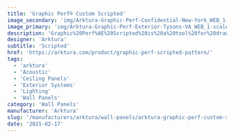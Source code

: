 ```yaml
---
title: 'Graphic Perf® Custom Scripted'
image_secondary: 'img/Arktura-Graphic-Perf-Confidential-New-York_WEB_1-1600x1078.jpg'
image_primary: 'img/Arktura-Graphic-Perf-Exterior-Tysons-VA_WEB_1-scaled.jpg'
description: 'Graphic%20Perf%AE%20Scripted%20is%20a%20tool%20for%20drawing%20in%20metal.%20Arktura%u2019s%20in-house%20team%20has%20created%20software%20to%20fuel%20designers%u2019%20and%20architects%u2019%20creative%20sensibilities%2C%20and%20our%20advanced%20manufacturing%20technology%20provides%20the%20flexibility%20to%20execute%20any%20design.%20With%20Graphic%20Perf%AE%20Scripted%2C%20create%20a%20pattern%20and%20shape%20the%20identity%20of%20your%20space.%20%A0'
designer: 'Arktura'
subtitle: 'Scripted'
href: 'https://arktura.com/product/graphic-perf-scripted-pattern/'
tags:
  - 'arktura'
  - 'Acoustic'
  - 'Ceiling Panels'
  - 'Exterior Systems'
  - 'Lighting'
  - 'Wall Panels'
category: 'Wall Panels'
manufacturer: 'Arktura'
slug: '/manufacturers/arktura/wall-panels/arktura-graphic-perf-custom-scripted'
date: '2021-02-17'
---
```

